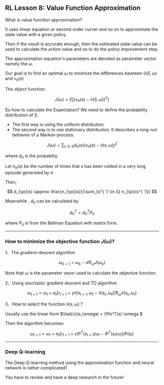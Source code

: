 ## RL Lesson 8: Value Function Approximation

What is value function approximation?

It uses linear equation or second-order curver and so on to approximate the state value with a given policy.

Then if the result is accurate enough, then the estimated state value can be used to calculate the action value and so to do the policy improvement step.

The approximation equation's parameters are denoted as parameter vector namely the $\omega$.

Our goal is to find an optimal $\omega$ to minimize the differences bewteen $\hat{v}(S,\omega)$ and $v_{\pi}(s)$ 

The object function:

$$
J(\omega) = E[(v_{\pi}(s) - \hat{v}(S,\omega))^2]
$$

So how to calculate the Expectation? We need to define the probability distribution of S.

* The first way is using the uniform distribution.
* The second way is to use stationary distribution.
  It describes a long-run behavior of a Markov-process.

$$
J(\omega) = \sum_{s \in S} d_{\pi}(s) (v_{\pi}(s) - \hat{v}(s,\omega))^2
$$

where $d_{\pi}$ is the probabilty.

Let $n_{\pi}(s)$ be the number of times that s has been visited in a very long episode generated by $\pi$

Then,

$$
d_{\pi}(s) \approx \frac{n_{\pi}(s)}{\sum_{s^{ '} \in S} n_{\pi}(s^{ '})}
$$

Meanwhile , $d_{\pi}$ can be calculated by

$$
d_{\pi}^T = d_{\pi}^T P_{\pi}
$$

where $P_{\pi}$ is from the Bellman Equation with matrix form.
____
### How to minimize the objective function $J(\omega)$?
1、The gradient-descent algorithm

$$
\omega_{k+1} = \omega_k - \alpha \nabla_{\omega}J(\omega_k)
$$

Note that $\omega$ is the parameter vecor used to calculate the objective function.

2、Using stochastic gradient descent and TD algorithm

$$
\omega_{t+1} = \omega_t + \alpha_t [r_{t+1} + \gamma \hat{v}(s_{t+1},\omega_t -\hat{v}(s_t,\omega_t)] \nabla_{\omega} \hat{v}(s_t,\omega_t)
$$

3、How to select the function $\hat{v}(s,\omega)$ ?

Usually use the linear form $\hat{v}(s,\omega) = \Phi^T(s) \omega $ 

Then the algorithm becomes:

$$
\omega_{t+1} = \omega_t + \alpha_t [r_{t+1} + \gamma \Phi^T(s_{t+1}) \omega_t - \Phi^T(s_t)\omega_t] \Phi(s_t)
$$



_____
### Deep Q-learning

The Deep Q-learning method using the approximation function and neural network is rather complicated1

You have to review and have a deep research in the future!


